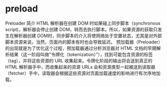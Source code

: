 # preload


Preloader 简介
HTML 解析器在创建 DOM 时如果碰上同步脚本（synchronous script)，解析器会停止创建 DOM，转而去执行脚本。所以，如果资源的获取只发生在解析器创建 DOM时，同步脚本的介入将使网络处于空置状态，尤其是对外部脚本资源来说，当然，页面内的脚本有时也会导致延迟。
预加载器（Preloader）的出现就是为了优化这个过程，预加载器通过分析浏览器对 HTML 文档的早期解析结果（这一阶段叫做“令牌化（tokenization）”），找到可能包含资源的标签（tag），并将这些资源的 URL 收集起来。令牌化阶段的输出将会送到真正的 HTML 解析器手中，而收集起来的资源 URLs 会和资源类型一起被送到读取器（fetcher）手中，读取器会根据这些资源对页面加载速度的影响进行有次序地加载。
